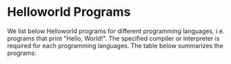 # Helloworld Programs

We list below Helloworld programs for different programming languages, i.e. programs that print "Hello, World!". The
 specified compiler or interpreter is required for each programming languages.
 The table below summarizes the programs:
